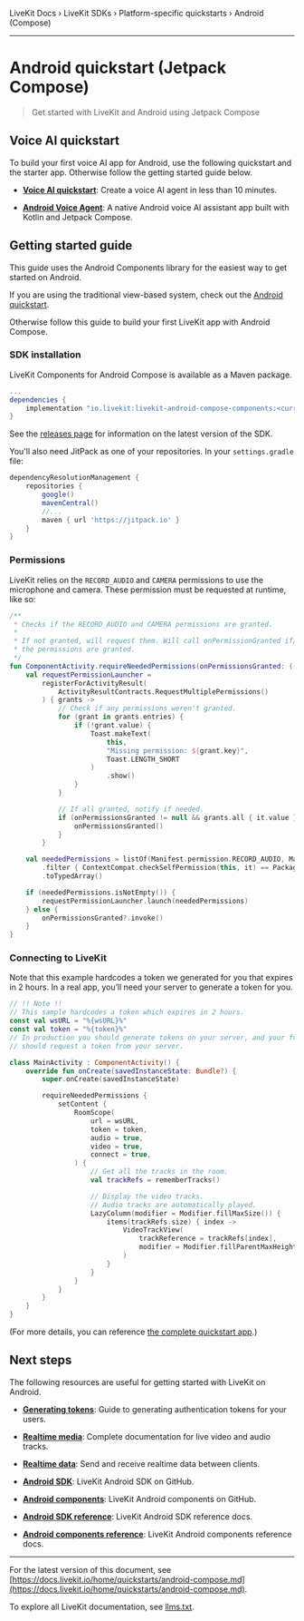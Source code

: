 LiveKit Docs › LiveKit SDKs › Platform-specific quickstarts › Android (Compose)

---

# Android quickstart (Jetpack Compose)

> Get started with LiveKit and Android using Jetpack Compose

## Voice AI quickstart

To build your first voice AI app for Android, use the following quickstart and the starter app. Otherwise follow the getting started guide below.

- **[Voice AI quickstart](https://docs.livekit.io/agents/start/voice-ai.md)**: Create a voice AI agent in less than 10 minutes.

- **[Android Voice Agent](https://github.com/livekit-examples/agent-starter-android)**: A native Android voice AI assistant app built with Kotlin and Jetpack Compose.

## Getting started guide

This guide uses the Android Components library for the easiest way to get started on Android.

If you are using the traditional view-based system, check out the [Android quickstart](https://docs.livekit.io/home/quickstarts/android.md).

Otherwise follow this guide to build your first LiveKit app with Android Compose.

### SDK installation

LiveKit Components for Android Compose is available as a Maven package.

```groovy
...
dependencies {
    implementation "io.livekit:livekit-android-compose-components:<current version>"
}

```

See the [releases page](https://github.com/livekit/components-android/releases) for information on the latest version of the SDK.

You'll also need JitPack as one of your repositories. In your `settings.gradle` file:

```groovy
dependencyResolutionManagement {
    repositories {
        google()
        mavenCentral()
        //...
        maven { url 'https://jitpack.io' }
    }
}

```

### Permissions

LiveKit relies on the `RECORD_AUDIO` and `CAMERA` permissions to use the microphone and camera. These permission must be requested at runtime, like so:

```kt
/**
 * Checks if the RECORD_AUDIO and CAMERA permissions are granted.
 *
 * If not granted, will request them. Will call onPermissionGranted if/when
 * the permissions are granted.
 */
fun ComponentActivity.requireNeededPermissions(onPermissionsGranted: (() -> Unit)? = null) {
    val requestPermissionLauncher =
        registerForActivityResult(
            ActivityResultContracts.RequestMultiplePermissions()
        ) { grants ->
            // Check if any permissions weren't granted.
            for (grant in grants.entries) {
                if (!grant.value) {
                    Toast.makeText(
                        this,
                        "Missing permission: ${grant.key}",
                        Toast.LENGTH_SHORT
                    )
                        .show()
                }
            }

            // If all granted, notify if needed.
            if (onPermissionsGranted != null && grants.all { it.value }) {
                onPermissionsGranted()
            }
        }

    val neededPermissions = listOf(Manifest.permission.RECORD_AUDIO, Manifest.permission.CAMERA)
        .filter { ContextCompat.checkSelfPermission(this, it) == PackageManager.PERMISSION_DENIED }
        .toTypedArray()

    if (neededPermissions.isNotEmpty()) {
        requestPermissionLauncher.launch(neededPermissions)
    } else {
        onPermissionsGranted?.invoke()
    }
}

```

### Connecting to LiveKit

Note that this example hardcodes a token we generated for you that expires in 2 hours. In a real app, you’ll need your server to generate a token for you.

```kt
// !! Note !!
// This sample hardcodes a token which expires in 2 hours.
const val wsURL = "%{wsURL}%"
const val token = "%{token}%"
// In production you should generate tokens on your server, and your frontend
// should request a token from your server.

class MainActivity : ComponentActivity() {
    override fun onCreate(savedInstanceState: Bundle?) {
        super.onCreate(savedInstanceState)

        requireNeededPermissions {
            setContent {
                RoomScope(
                    url = wsURL,
                    token = token,
                    audio = true,
                    video = true,
                    connect = true,
                ) {
                    // Get all the tracks in the room.
                    val trackRefs = rememberTracks()

                    // Display the video tracks.
                    // Audio tracks are automatically played.
                    LazyColumn(modifier = Modifier.fillMaxSize()) {
                        items(trackRefs.size) { index ->
                            VideoTrackView(
                                trackReference = trackRefs[index],
                                modifier = Modifier.fillParentMaxHeight(0.5f)
                            )
                        }
                    }
                }
            }
        }
    }
}

```

(For more details, you can reference [the complete quickstart app](https://github.com/livekit-examples/android-components-quickstart).)

## Next steps

The following resources are useful for getting started with LiveKit on Android.

- **[Generating tokens](https://docs.livekit.io/home/server/generating-tokens.md)**: Guide to generating authentication tokens for your users.

- **[Realtime media](https://docs.livekit.io/home/client/tracks.md)**: Complete documentation for live video and audio tracks.

- **[Realtime data](https://docs.livekit.io/home/client/data.md)**: Send and receive realtime data between clients.

- **[Android SDK](https://github.com/livekit/client-sdk-android)**: LiveKit Android SDK on GitHub.

- **[Android components](https://github.com/livekit/components-android)**: LiveKit Android components on GitHub.

- **[Android SDK reference](https://docs.livekit.io/reference/client-sdk-android/index.html.md)**: LiveKit Android SDK reference docs.

- **[Android components reference](https://docs.livekit.io/reference/components/android.md)**: LiveKit Android components reference docs.

---


For the latest version of this document, see [https://docs.livekit.io/home/quickstarts/android-compose.md](https://docs.livekit.io/home/quickstarts/android-compose.md).

To explore all LiveKit documentation, see [llms.txt](https://docs.livekit.io/llms.txt).